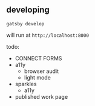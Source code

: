 ## developing

`gatsby develop`

will run at `http://localhost:8000`

todo:

- CONNECT FORMS
- a11y
  - browser audit
  - light mode
- sparkles
  - a11y
- published work page
